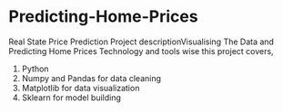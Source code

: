 # Predicting-Home-Prices
Real State Price Prediction
Project descriptionVisualising The Data and Predicting Home Prices
Technology and tools wise this project covers,
1) Python
2) Numpy and Pandas for data cleaning
3) Matplotlib for data visualization
4) Sklearn for model building

